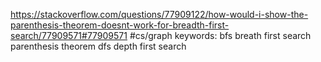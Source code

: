 https://stackoverflow.com/questions/77909122/how-would-i-show-the-parenthesis-theorem-doesnt-work-for-breadth-first-search/77909571#77909571
#cs/graph keywords: bfs breath first search parenthesis theorem dfs depth first search